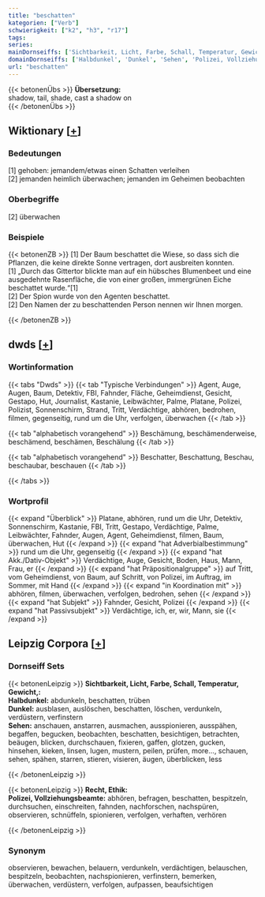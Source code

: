 ```yaml
---
title: "beschatten"
kategorien: ["Verb"]
schwierigkeit: ["k2", "h3", "r17"]
tags:
series:
mainDornseiffs: ['Sichtbarkeit, Licht, Farbe, Schall, Temperatur, Gewicht,', 'Recht, Ethik']
domainDornseiffs: ['Halbdunkel', 'Dunkel', 'Sehen', 'Polizei, Vollziehungsbeamte']
url: "beschatten"
---
```


{{< betonenÜbs >}}
**Übersetzung:**  
shadow, tail, shade, cast  a shadow on  
{{< /betonenÜbs >}}

## Wiktionary [[+](https://de.wiktionary.org/wiki/beschatten)]

### Bedeutungen
[1] gehoben: jemandem/etwas einen Schatten verleihen  
[2] jemanden heimlich überwachen; jemanden im Geheimen beobachten  

### Oberbegriffe
[2] überwachen  

### Beispiele
{{< betonenZB >}}
[1] Der Baum beschattet die Wiese, so dass sich die Pflanzen, die keine direkte Sonne vertragen, dort ausbreiten konnten.  
[1] „Durch das Gittertor blickte man auf ein hübsches Blumenbeet und eine ausgedehnte Rasenfläche, die von einer großen, immergrünen Eiche beschattet wurde.“[1]  
[2] Der Spion wurde von den Agenten beschattet.  
[2] Den Namen der zu beschattenden Person nennen wir Ihnen morgen.  

{{< /betonenZB >}}


## dwds [[+](https://www.dwds.de/wb/beschatten)]

### Wortinformation
{{< tabs "Dwds" >}}
{{< tab "Typische Verbindungen" >}}
Agent, Auge, Augen, Baum, Detektiv, FBI, Fahnder, Fläche, Geheimdienst, Gesicht, Gestapo, Hut, Journalist, Kastanie, Leibwächter, Palme, Platane, Polizei, Polizist, Sonnenschirm, Strand, Tritt, Verdächtige, abhören, bedrohen, filmen, gegenseitig, rund um die Uhr, verfolgen, überwachen
{{< /tab >}}

{{< tab "alphabetisch vorangehend" >}}
Beschämung, beschämenderweise, beschämend, beschämen, Beschälung
{{< /tab >}}

{{< tab "alphabetisch vorangehend" >}}
Beschatter, Beschattung, Beschau, beschaubar, beschauen
{{< /tab >}}

{{< /tabs >}}

### Wortprofil
{{< expand "Überblick" >}} Platane, abhören, rund um die Uhr, Detektiv, Sonnenschirm, Kastanie, FBI, Tritt, Gestapo, Verdächtige, Palme, Leibwächter, Fahnder, Augen, Agent, Geheimdienst, filmen, Baum, überwachen, Hut {{< /expand >}}
{{< expand "hat Adverbialbestimmung" >}} rund um die Uhr, gegenseitig {{< /expand >}}
{{< expand "hat Akk./Dativ-Objekt" >}} Verdächtige, Auge, Gesicht, Boden, Haus, Mann, Frau, er {{< /expand >}}
{{< expand "hat Präpositionalgruppe" >}} auf Tritt, vom Geheimdienst, von Baum, auf Schritt, von Polizei, im Auftrag, im Sommer, mit Hand {{< /expand >}}
{{< expand "in Koordination mit" >}} abhören, filmen, überwachen, verfolgen, bedrohen, sehen {{< /expand >}}
{{< expand "hat Subjekt" >}} Fahnder, Gesicht, Polizei {{< /expand >}}
{{< expand "hat Passivsubjekt" >}} Verdächtige, ich, er, wir, Mann, sie {{< /expand >}}

## Leipzig Corpora [[+](https://corpora.uni-leipzig.de/en/res?word=beschatten&corpusId=deu_newscrawl-public_2018)]

### Dornseiff Sets
{{< betonenLeipzig >}}
**Sichtbarkeit, Licht, Farbe, Schall, Temperatur, Gewicht,:**  
**Halbdunkel:** abdunkeln, beschatten, trüben  
**Dunkel:** ausblasen, auslöschen, beschatten, löschen, verdunkeln, verdüstern, verfinstern  
**Sehen:** anschauen, anstarren, ausmachen, ausspionieren, ausspähen, begaffen, begucken, beobachten, beschatten, besichtigen, betrachten, beäugen, blicken, durchschauen, fixieren, gaffen, glotzen, gucken, hinsehen, kieken, linsen, lugen, mustern, peilen, prüfen, more..., schauen, sehen, spähen, starren, stieren, visieren, äugen, überblicken, less  

{{< /betonenLeipzig >}}


{{< betonenLeipzig >}}
**Recht, Ethik:**  
**Polizei, Vollziehungsbeamte:** abhören, befragen, beschatten, bespitzeln, durchsuchen, einschreiten, fahnden, nachforschen, nachspüren, observieren, schnüffeln, spionieren, verfolgen, verhaften, verhören  

{{< /betonenLeipzig >}}

### Synonym
observieren, bewachen, belauern, verdunkeln, verdächtigen, belauschen, bespitzeln, beobachten, nachspionieren, verfinstern, bemerken, überwachen, verdüstern, verfolgen, aufpassen, beaufsichtigen

